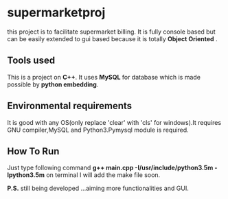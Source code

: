 # supermarketproj
this project is to facilitate supermarket billing. It is fully console based but can be easily extended to gui based because it is totally **Object Oriented**  . 
## Tools used
This is a project on **C++**. It uses **MySQL** for database which is made possible by **python embedding**.
## Environmental requirements
It is good with any OS(only replace 'clear' with 'cls' for windows).It requires GNU compiler,MySQL and Python3.Pymysql module is required.
## How To Run
Just type following command
**g++   main.cpp -I/usr/include/python3.5m -lpython3.5m**
on terminal
I will add the make file soon.

**P.S.** still being developed ...aiming more functionalities and GUI.
